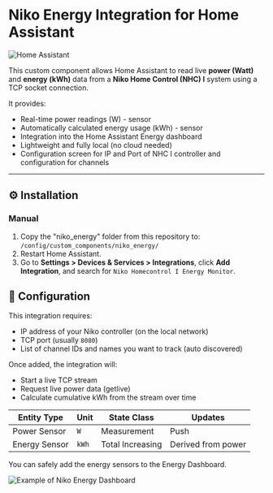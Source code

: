 # Niko Energy Integration for Home Assistant

![Home Assistant](https://img.shields.io/badge/Home%20Assistant-Custom%20Component-blue)

This custom component allows Home Assistant to read live **power (Watt)** and **energy (kWh)** data from a **Niko Home Control (NHC) I** system using a TCP socket connection.

It provides:

- Real-time power readings (W) - sensor
- Automatically calculated energy usage (kWh) - sensor
- Integration into the Home Assistant Energy dashboard
- Lightweight and fully local (no cloud needed)
- Configuration screen for IP and Port of NHC I controller and configuration for channels

---

## ⚙️ Installation

### Manual

1. Copy the "niko_energy" folder from this repository to: `/config/custom_components/niko_energy/`
2. Restart Home Assistant.
3. Go to **Settings > Devices & Services > Integrations**, click **Add Integration**, and search for `Niko Homecontrol I Energy Monitor`.

## 🧠 Configuration

This integration requires:

- IP address of your Niko controller (on the local network)
- TCP port (usually `8080`)
- List of channel IDs and names you want to track (auto discovered)

Once added, the integration will:

* Start a live TCP stream
* Request live power data (getlive)
* Calculate cumulative kWh from the stream over time

| Entity Type   | Unit  | State Class      | Updates            |
| ------------- | ----- | ---------------- | ------------------ |
| Power Sensor  | `W`   | Measurement      | Push               |
| Energy Sensor | `kWh` | Total Increasing | Derived from power |

You can safely add the energy sensors to the Energy Dashboard.

![Example of Niko Energy Dashboard]([https://github.com/Zuntara/niko_energy/edit/main/images/Screenshot%202025-08-08%20104909.png](https://github.com/Zuntara/niko_energy/blob/main/images/Screenshot%202025-08-08%20104909.png))

